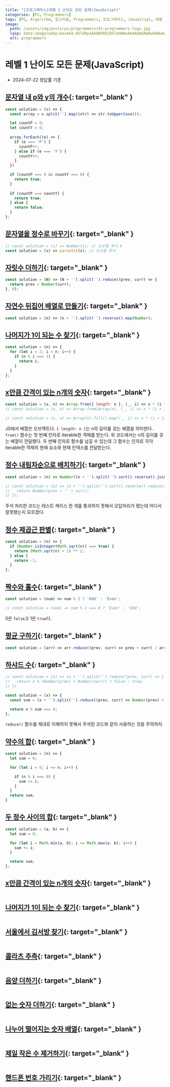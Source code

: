 ```yaml
---
title: "[프로그래머스]레벨 1 난이도 모든 문제(JavaScript)"
categories: [PS, Programmers]
tags: [PS, Algorithm, 알고리즘, Programmers, 프로그래머스, JavaScript, 레벨 1]
image:
  path: /assets/img/posts/ps/programmers/01-programmers-logo.jpg
  lqip: data:image/webp;base64,UklGRpoAAABXRUJQVlA4WAoAAAAQAAAADwAABwAAQUxQSDIAAAARL0AmbZurmr57yyIiqE8oiG0bejIYEQTgqiDA9vqnsUSI6H+oAERp2HZ65qP/VIAWAFZQOCBCAAAA8AEAnQEqEAAIAAVAfCWkAALp8sF8rgRgAP7o9FDvMCkMde9PK7euH5M1m6VWoDXf2FkP3BqV0ZYbO6NA/VFIAAAA
  alt: programmers
---
```


# 레벨 1 난이도 모든 문제(JavaScript)

- 2024-07-22 정답률 기준

## [문자열 내 p와 y의 개수](https://school.programmers.co.kr/learn/courses/30/lessons/12916){: target="_blank" }

```javascript
const solution = (s) => {
  const array = s.split('').map((str) => str.toUpperCase());

  let countP = 0;
  let countY = 0;
    
  array.forEach((e) => {
    if (e === 'P') {
      countP++;
    } else if (e === 'Y') {
      countY++;
    }
  })

  if (countP === 0 && countY === 0) {
    return true;
  }
    
  if (countP === countY) {
    return true;
  } else {
    return false;
  }
};
```

## [문자열을 정수로 바꾸기](https://school.programmers.co.kr/learn/courses/30/lessons/12925){: target="_blank" }

```javascript
// const solution = (s) => Number(s); // 소수점 무시 X
const solution = (s) => parseInt(s); // 소수점 무시
```

## [자릿수 더하기](https://school.programmers.co.kr/learn/courses/30/lessons/12931){: target="_blank" }

```javascript
const solution = (N) => (N + '').split('').reduce((prev, curr) => {
  return prev + Number(curr); 
}, 0);
```

## [자연수 뒤집어 배열로 만들기](https://school.programmers.co.kr/learn/courses/30/lessons/12932){: target="_blank" }

```javascript
const solution = (n) => (n + '').split('').reverse().map(Number);
```

## [나머지가 1이 되는 수 찾기](https://school.programmers.co.kr/learn/courses/30/lessons/87389){: target="_blank" }

```javascript
const solution = (n) => {
  for (let i = 2; i < n; i++) {
    if (n % i === 1) {
      return i;
    }
  }
};
```

## [x만큼 간격이 있는 n개의 숫자](https://school.programmers.co.kr/learn/courses/30/lessons/12954){: target="_blank" }

```javascript
const solution = (x, n) => Array.from({ length: n }, (_, i) => x * (i + 1));
// const solution = (x, n) => Array.from(Array(n), (_, i) => x * (i + 1));

// const solution = (x, n) => Array(n).fill().map((_, i) => x * (i + 1));
```

JS에서 배열은 오브젝트다. `{ length: n }`는 n의 길이를 갖는 배열을 의미한다. `from()` 함수는 첫 번째 인자로 iterable한 객체를 받는다. 위 코드에서는 n의 길이를 갖는 배열이 전달됐다. 두 번째 인자로 함수를 넘길 수 있는데 그 함수는 인자로 각각 iterable한 객체의 현재 요소와 현재 인덱스를 전달받는다.

## [정수 내림차순으로 배치하기](https://school.programmers.co.kr/learn/courses/30/lessons/12933){: target="_blank" }

```javascript
const solution = (n) => Number((n + '').split('').sort().reverse().join(''));

// const solution = (n) => (n + '').split('').sort().reverse().reduce((prev, curr) => {
//   return Number(prev + '' + curr);
// });
```

주석 처리한 코드는 테스트 케이스 한 개를 통과하지 못해서 오답처리가 됐는데 어디서 잘못됐는지 모르겠다.

## [정수 제곱근 판별](https://school.programmers.co.kr/learn/courses/30/lessons/12934){: target="_blank" }

```javascript
const solution = (n) => {
  if (Number.isInteger(Math.sqrt(n)) === true) {
    return (Math.sqrt(n) + 1) ** 2;
  } else {
    return -1;
  }
};
```

## [짝수와 홀수](https://school.programmers.co.kr/learn/courses/30/lessons/12937){: target="_blank" }

```javascript
const solution = (num) => num % 2 ? 'Odd' : 'Even';

// const solution = (num) => num % 2 === 0 ? 'Even' : 'Odd';
```

0은 `false`고 1은 `true`다.

## [평균 구하기](https://school.programmers.co.kr/learn/courses/30/lessons/){: target="_blank" }

```javascript
const solution = (arr) => arr.reduce((prev, curr) => prev + curr) / arr.length;
```

## [하샤드 수](https://school.programmers.co.kr/learn/courses/30/lessons/12947){: target="_blank" }

```javascript
// const solution = (x) => (x + '').split('').reduce((prev, curr) => {
//   return x % (Number(prev) + Number(curr)) ? false : true;
// })

const solution = (x) => {
  const sum = (x + '').split('').reduce((prev, curr) => Number(prev) + Number(curr));

  return x % sum === 0;
};
```

`reduce()` 함수를 제대로 이해하지 못해서 주석된 코드와 같이 사용하는 것을 주의하자.

## [약수의 합](https://school.programmers.co.kr/learn/courses/30/lessons/12928){: target="_blank" }

```javascript
const solution = (n) => {
  let sum = 0;

  for (let i = 0; i <= n; i++) {

    if (n % i === 0) {
      sum += i;
    }
  }
  return sum;
}
```

## [두 정수 사이의 합](https://school.programmers.co.kr/learn/courses/30/lessons/12912){: target="_blank" }

```javascript
const solution = (a, b) => {
  let sum = 0;

  for (let i = Math.min(a, b); i <= Math.max(a, b); i++) {
    sum += i;
  }

  return sum;
};
```

## [x만큼 간격이 있는 n개의 숫자](https://school.programmers.co.kr/learn/courses/30/lessons/){: target="_blank" }

```javascript

```

## [나머지가 1이 되는 수 찾기](https://school.programmers.co.kr/learn/courses/30/lessons/){: target="_blank" }

```javascript

```

## [서울에서 김서방 찾기](https://school.programmers.co.kr/learn/courses/30/lessons/){: target="_blank" }

```javascript

```

## [콜라츠 추측](https://school.programmers.co.kr/learn/courses/30/lessons/){: target="_blank" }

```javascript

```

## [음양 더하기](https://school.programmers.co.kr/learn/courses/30/lessons/){: target="_blank" }

```javascript

```

## [없는 숫자 더하기](https://school.programmers.co.kr/learn/courses/30/lessons/){: target="_blank" }

```javascript

```

## [나누어 떨어지는 숫자 배열](https://school.programmers.co.kr/learn/courses/30/lessons/){: target="_blank" }

```javascript

```

## [제일 작은 수 제거하기](https://school.programmers.co.kr/learn/courses/30/lessons/){: target="_blank" }

```javascript

```

## [핸드폰 번호 가리기](https://school.programmers.co.kr/learn/courses/30/lessons/){: target="_blank" }

```javascript

```
